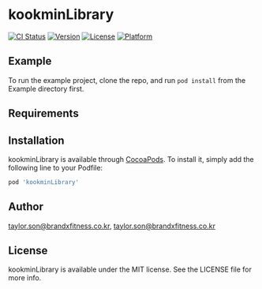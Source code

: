 # kookminLibrary

[![CI Status](https://img.shields.io/travis/taylor.son@brandxfitness.co.kr/kookminLibrary.svg?style=flat)](https://travis-ci.org/taylor.son@brandxfitness.co.kr/kookminLibrary)
[![Version](https://img.shields.io/cocoapods/v/kookminLibrary.svg?style=flat)](https://cocoapods.org/pods/kookminLibrary)
[![License](https://img.shields.io/cocoapods/l/kookminLibrary.svg?style=flat)](https://cocoapods.org/pods/kookminLibrary)
[![Platform](https://img.shields.io/cocoapods/p/kookminLibrary.svg?style=flat)](https://cocoapods.org/pods/kookminLibrary)

## Example

To run the example project, clone the repo, and run `pod install` from the Example directory first.

## Requirements

## Installation

kookminLibrary is available through [CocoaPods](https://cocoapods.org). To install
it, simply add the following line to your Podfile:

```ruby
pod 'kookminLibrary'
```

## Author

taylor.son@brandxfitness.co.kr, taylor.son@brandxfitness.co.kr

## License

kookminLibrary is available under the MIT license. See the LICENSE file for more info.
